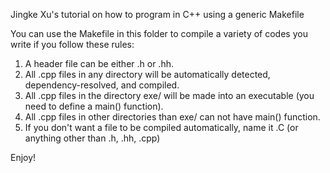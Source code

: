 Jingke Xu's tutorial on how to program in C++ using a generic Makefile

You can use the Makefile in this folder to compile a variety of codes you write if you follow these rules:
1. A header file can be either .h or .hh.
2. All .cpp files in any directory will be automatically detected, dependency-resolved, and compiled.
3. All .cpp files in the directory exe/ will be made into an executable (you need to define a main() function).
4. All .cpp files in other directories than exe/ can not have main() function.
5. If you don't want a file to be compiled automatically, name it .C (or anything other than .h, .hh, .cpp)

Enjoy!